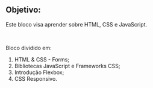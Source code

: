 ## Objetivo:

<p>Este bloco visa aprender sobre HTML, CSS e JavaScript.</p>
<br>
<p>Bloco dividido em:</p>
<ol>
  <li>HTML & CSS - Forms;</li>
  <li>Bibliotecas JavaScript e Frameworks CSS;</li>
  <li>Introdução Flexbox;</li>
  <li>CSS Responsivo.</li>
</ol>

